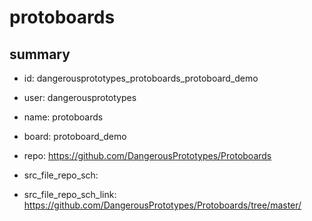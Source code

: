 # protoboards
 
## summary 
* id: dangerousprototypes_protoboards_protoboard_demo
* user: dangerousprototypes
* name: protoboards
* board: protoboard_demo
* repo: https://github.com/DangerousPrototypes/Protoboards



* src_file_repo_sch: 
* src_file_repo_sch_link: https://github.com/DangerousPrototypes/Protoboards/tree/master/






